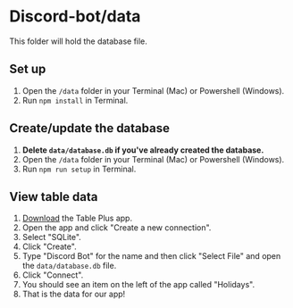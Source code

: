 # Discord-bot/data

This folder will hold the database file.

## Set up

1. Open the `/data` folder in your Terminal (Mac) or Powershell (Windows).
1. Run `npm install` in Terminal.

## Create/update the database

1. **Delete `data/database.db` if you've already created the database.**
1. Open the `/data` folder in your Terminal (Mac) or Powershell (Windows).
1. Run `npm run setup` in Terminal.

## View table data

1. [Download](https://tableplus.com/) the Table Plus app.
1. Open the app and click "Create a new connection".
1. Select "SQLite".
1. Click "Create".
1. Type "Discord Bot" for the name and then click "Select File" and open the `data/database.db` file.
1. Click "Connect".
1. You should see an item on the left of the app called "Holidays".
1. That is the data for our app!
